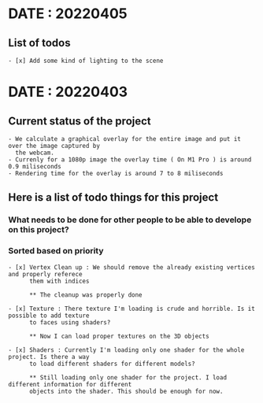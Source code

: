 
# DATE : 20220405

## List of todos

    - [x] Add some kind of lighting to the scene

# DATE : 20220403

## Current status of the project

    - We calculate a graphical overlay for the entire image and put it over the image captured by 
      the webcam.
    - Currenly for a 1080p image the overlay time ( On M1 Pro ) is around 0.9 miliseconds
    - Rendering time for the overlay is around 7 to 8 miliseconds

## Here is a list of todo things for this project
### What needs to be done for other people to be able to develope on this project?
### Sorted based on priority

    - [x] Vertex Clean up : We should remove the already existing vertices and properly referece 
          them with indices

          ** The cleanup was properly done

    - [x] Texture : There texture I'm loading is crude and horrible. Is it possible to add texture 
          to faces using shaders?

          ** Now I can load proper textures on the 3D objects

    - [x] Shaders : Currently I'm loading only one shader for the whole project. Is there a way 
          to load different shaders for different models?

          ** Still loading only one shader for the project. I load different information for different
          objects into the shader. This should be enough for now.


